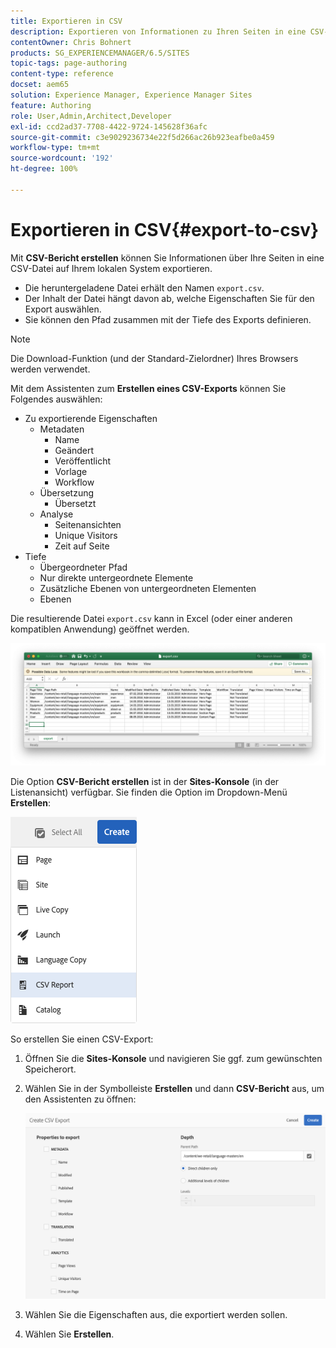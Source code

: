 ```yaml
---
title: Exportieren in CSV
description: Exportieren von Informationen zu Ihren Seiten in eine CSV-Datei auf Ihrem lokalen System
contentOwner: Chris Bohnert
products: SG_EXPERIENCEMANAGER/6.5/SITES
topic-tags: page-authoring
content-type: reference
docset: aem65
solution: Experience Manager, Experience Manager Sites
feature: Authoring
role: User,Admin,Architect,Developer
exl-id: ccd2ad37-7708-4422-9724-145628f36afc
source-git-commit: c3e9029236734e22f5d266ac26b923eafbe0a459
workflow-type: tm+mt
source-wordcount: '192'
ht-degree: 100%

---
```


# Exportieren in CSV{#export-to-csv}

Mit **CSV-Bericht erstellen** können Sie Informationen über Ihre Seiten in eine CSV-Datei auf Ihrem lokalen System exportieren.

* Die heruntergeladene Datei erhält den Namen `export.csv`.
* Der Inhalt der Datei hängt davon ab, welche Eigenschaften Sie für den Export auswählen.
* Sie können den Pfad zusammen mit der Tiefe des Exports definieren.

>[!NOTE]
>
>Die Download-Funktion (und der Standard-Zielordner) Ihres Browsers werden verwendet.

Mit dem Assistenten zum **Erstellen eines CSV-Exports** können Sie Folgendes auswählen:

* Zu exportierende Eigenschaften
   * Metadaten
      * Name
      * Geändert
      * Veröffentlicht
      * Vorlage
      * Workflow
   * Übersetzung
      * Übersetzt
   * Analyse
      * Seitenansichten
      * Unique Visitors
      * Zeit auf Seite
* Tiefe
   * Übergeordneter Pfad
   * Nur direkte untergeordnete Elemente
   * Zusätzliche Ebenen von untergeordneten Elementen
   * Ebenen

Die resultierende Datei `export.csv` kann in Excel (oder einer anderen kompatiblen Anwendung) geöffnet werden.

![etc-01](assets/etc-01.png)

Die Option **CSV-Bericht erstellen** ist in der **Sites-Konsole** (in der Listenansicht) verfügbar. Sie finden die Option im Dropdown-Menü **Erstellen**:

![etc-02](assets/etc-02.png)

So erstellen Sie einen CSV-Export:

1. Öffnen Sie die **Sites-Konsole** und navigieren Sie ggf. zum gewünschten Speicherort.
1. Wählen Sie in der Symbolleiste **Erstellen** und dann **CSV-Bericht** aus, um den Assistenten zu öffnen:

   ![etc-03](assets/etc-03.png)

1. Wählen Sie die Eigenschaften aus, die exportiert werden sollen.
1. Wählen Sie **Erstellen**.

